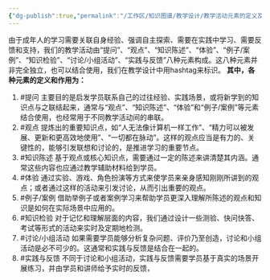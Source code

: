 ```yaml
---
{"dg-publish":true,"permalink":"/工作区/知识图谱/教学设计/教学活动元素的定义及作用/"}
---
```


由于成年人的学习需要关联自身经验、强调自主探索、需要在实践中学习、需要反馈和支持，我们的教学活动由“提问”、“观点”、“知识陈述”、“体验”、“例子/案例”、“知识检验”、“讨论/小组活动”、“实践与反馈”八种元素构成。这八种元素并非完全独立，也可以结合使用，我们在教学设计中用hashtag来标识。
**其中，各种元素的定义和作用为：**
1. #提问 主要目的是启发学员联系自己的过往经验、实践场景，或将新学到的知识点与之联结起来，通常与“观点”、“知识陈述”、“体验”和“例子/案例”等元素结合使用，也经常用于不同教学活动间的串联。
2. #观点 提炼出的重要知识点，如“人无法像计算机一样工作”、“精力可以被发展、更新和更高效地使用”、“一切都在脉动”。这样的观点应当是有力的、关键性的，能够引发联想和讨论的，是推进学习的重要节点。
3. #知识陈述 基于观点或核心知识点，需要通过一定的陈述来讲清楚其内涵。通常这些内容也应通过教学辅助材料给到学员。
4. #体验 通过实验、游戏、角色扮演等方式来使学员来亲身感知刚刚所讲到的观点；或者通过这样的活动来引发讨论，从而引出重要的观点。
5. #例子/案例 借助举例子或者案例学习来帮助学员更深入理解所陈述的观点和知识是如何在实际场景中应用的。
6. #知识检验 对于记忆和理解层面的内容，我们通过设计一些测验、快问快答、考试等形式的活动来实时及定期地检测。
7. #讨论/小组活动 如果需要学员能够分析复杂问题、评价乃至创造，讨论和小组活动是必不可少的。这通常和实践与反馈是结合在一起的。
8. #实践与反馈 不同于讨论和小组活动，实践与反馈需要学员基于真实的场景开展练习，并由学员和讲师给予实时的反馈，